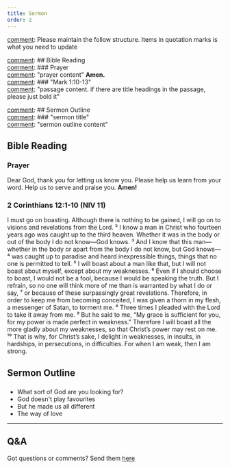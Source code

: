 ```yaml
---
title: Sermon 
order: 2
---
```


[comment]: Please maintain the follow structure. Items in quotation marks is what you need to update

[comment]: ## Bible Reading  
[comment]: ### Prayer  
[comment]: "prayer content"  **Amen.**  
[comment]:  ### "Mark 1:10-13"  
[comment]: "passage content. if there are title headings in the passage, please just bold it"  

[comment]: ## Sermon Outline  
[comment]: ### "sermon title"  
[comment]: "sermon outline content"  

[comment]: ------------------------------------------------------------------------------------
## Bible Reading
### Prayer
Dear God, thank you for letting us know you. Please help us learn from your word. Help us to serve and praise you. **Amen!**

### 2 Corinthians 12:1-10 (NIV 11)
I must go on boasting. Although there is nothing to be gained, I will go on to visions and revelations from the Lord. ² I know a man in Christ who fourteen years ago was caught up to the third heaven. Whether it was in the body or out of the body I do not know—God knows. ³ And I know that this man—whether in the body or apart from the body I do not know, but God knows— ⁴ was caught up to paradise and heard inexpressible things, things that no one is permitted to tell. ⁵ I will boast about a man like that, but I will not boast about myself, except about my weaknesses. ⁶ Even if I should choose to boast, I would not be a fool, because I would be speaking the truth. But I refrain, so no one will think more of me than is warranted by what I do or say, ⁷ or because of these surpassingly great revelations. Therefore, in order to keep me from becoming conceited, I was given a thorn in my flesh, a messenger of Satan, to torment me. ⁸ Three times I pleaded with the Lord to take it away from me. ⁹ But he said to me, “My grace is sufficient for you, for my power is made perfect in weakness.” Therefore I will boast all the more gladly about my weaknesses, so that Christ’s power may rest on me. ¹⁰ That is why, for Christ’s sake, I delight in weaknesses, in insults, in hardships, in persecutions, in difficulties. For when I am weak, then I am strong.

## Sermon Outline
### 

- What sort of God are you looking for?
- God doesn't play favourites
- But he made us all different
- The way of love 
****


## Q&A
Got questions or comments? Send them [here](https://tinyurl.com/SGHACQuestionsAnswers)
